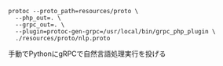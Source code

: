 ```
protoc --proto_path=resources/proto \
  --php_out=. \
  --grpc_out=. \
  --plugin=protoc-gen-grpc=/usr/local/bin/grpc_php_plugin \
  ./resources/proto/nlp.proto
```

手動でPythonにgRPCで自然言語処理実行を投げる

```

```
